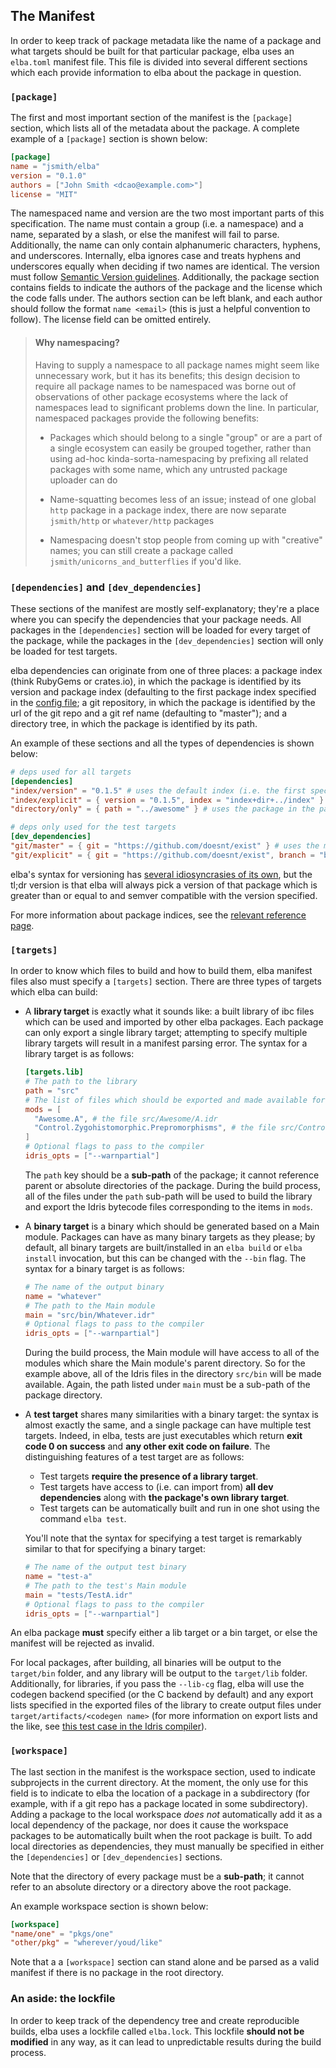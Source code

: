 ## The Manifest

In order to keep track of package metadata like the name of a package and what targets should be built for that particular package, elba uses an `elba.toml` manifest file. This file is divided into several different sections which each provide information to elba about the package in question.

### `[package]`

The first and most important section of the manifest is the `[package]` section, which lists all of the metadata about the package. A complete example of a `[package]` section is shown below:

```toml
[package]
name = "jsmith/elba"
version = "0.1.0"
authors = ["John Smith <dcao@example.com>"]
license = "MIT"
```

The namespaced name and version are the two most important parts of this specification. The name must contain a group (i.e. a namespace) and a name, separated by a slash, or else the manifest will fail to parse. Additionally, the name can only contain alphanumeric characters, hyphens, and underscores. Internally, elba ignores case and treats hyphens and underscores equally when deciding if two names are identical. The version must follow [Semantic Version guidelines](https://semver.org/). Additionally, the package section contains fields to indicate the authors of the package and the license which the code falls under. The authors section can be left blank, and each author should follow the format `name <email>` (this is just a helpful convention to follow). The license field can be omitted entirely.

> #### Why namespacing?
>
> Having to supply a namespace to all package names might seem like unnecessary work, but it has its benefits; this design decision to require all package names to be namespaced was borne out of observations of other package ecosystems where the lack of namespaces lead to significant problems down the line. In particular, namespaced packages provide the following benefits:
>
> - Packages which should belong to a single "group" or are a part of a single ecosystem can easily be grouped together, rather than using ad-hoc kinda-sorta-namespacing by prefixing all related packages with some name, which any untrusted package uploader can do
>
> - Name-squatting becomes less of an issue; instead of one global `http` package in a package index, there are now separate `jsmith/http` or `whatever/http` packages
>
> - Namespacing doesn't stop people from coming up with "creative" names; you can still create a package called `jsmith/unicorns_and_butterflies` if you'd like.

### `[dependencies]` and `[dev_dependencies]`

These sections of the manifest are mostly self-explanatory; they're a place where you can specify the dependencies that your package needs. All packages in the `[dependencies]` section will be loaded for every target of the package, while the packages in the `[dev_dependencies]` section will only be loaded for test targets.

elba dependencies can originate from one of three places: a package index (think RubyGems or crates.io), in which the package is identified by its version and package index (defaulting to the first package index specified in the [config file](./configuration.md); a git repository, in which the package is identified by the url of the git repo and a git ref name (defaulting to "master"); and a directory tree, in which the package is identified by its path.

An example of these sections and all the types of dependencies is shown below:

```toml
# deps used for all targets
[dependencies]
"index/version" = "0.1.5" # uses the default index (i.e. the first specified one in configuration)
"index/explicit" = { version = "0.1.5", index = "index+dir+../index" } # uses the index specified
"directory/only" = { path = "../awesome" } # uses the package in the path specified

# deps only used for the test targets
[dev_dependencies]
"git/master" = { git = "https://github.com/doesnt/exist" } # uses the master branch
"git/explicit" = { git = "https://github.com/doesnt/exist", branch = "beta" } # "branch" can be an arbitrary git ref: a tag, commit, etc.
```

elba's syntax for versioning has [several idiosyncrasies of its own](../reference/dependencies.md), but the tl;dr version is that elba will always pick a version of that package which is greater than or equal to and semver compatible with the version specified.

For more information about package indices, see the [relevant reference page](../reference/indices.md).

### `[targets]`

In order to know which files to build and how to build them, elba manifest files also must specify a `[targets]` section. There are three types of targets which elba can build:

- A **library target** is exactly what it sounds like: a built library of ibc files which can be used and imported by other elba packages. Each package can only export a single library target; attempting to specify multiple library targets will result in a manifest parsing error. The syntax for a library target is as follows:

  ```toml
  [targets.lib]
  # The path to the library
  path = "src"
  # The list of files which should be exported and made available for public use
  mods = [
    "Awesome.A", # the file src/Awesome/A.idr
    "Control.Zygohistomorphic.Prepromorphisms", # the file src/Control/Zygohistomorphic/Prepromorphisms.idr
  ]
  # Optional flags to pass to the compiler
  idris_opts = ["--warnpartial"]
  ```

  The `path` key should be a **sub-path** of the package; it cannot reference parent or absolute directories of the package. During the build process, all of the files under the `path` sub-path will be used to build the library and export the Idris bytecode files corresponding to the items in `mods`.

- A **binary target** is a binary which should be generated based on a Main module. Packages can have as many binary targets as they please; by default, all binary targets are built/installed in an `elba build` or `elba install` invocation, but this can be changed with the `--bin` flag. The syntax for a binary target is as follows:

  ```toml
  # The name of the output binary
  name = "whatever"
  # The path to the Main module
  main = "src/bin/Whatever.idr"
  # Optional flags to pass to the compiler
  idris_opts = ["--warnpartial"]
  ```

  During the build process, the Main module will have access to all of the modules which share the Main module's parent directory. So for the example above, all of the Idris files in the directory `src/bin` will be made available. Again, the path listed under `main` must be a sub-path of the package directory.

- A **test target** shares many similarities with a binary target: the syntax is almost exactly the same, and a single package can have multiple test targets. Indeed, in elba, tests are just executables which return **exit code 0 on success** and **any other exit code on failure**. The distinguishing features of a test target are as follows:

  - Test targets **require the presence of a library target**.
  - Test targets have access to (i.e. can import from) **all dev dependencies** along with **the package's own library target**.
  - Test targets can be automatically built and run in one shot using the command `elba test`.
  
  You'll note that the syntax for specifying a test target is remarkably similar to that for specifying a binary target:

  ```toml
  # The name of the output test binary
  name = "test-a"
  # The path to the test's Main module
  main = "tests/TestA.idr"
  # Optional flags to pass to the compiler
  idris_opts = ["--warnpartial"]
  ```

An elba package **must** specify either a lib target or a bin target, or else the manifest will be rejected as invalid.

For local packages, after building, all binaries will be output to the `target/bin` folder, and any library will be output to the `target/lib` folder. Additionally, for libraries, if you pass the `--lib-cg` flag, elba will use the codegen backend specified (or the C backend by default) and any export lists specified in the exported files of the library to create output files under `target/artifacts/<codegen name>` (for more information on export lists and the like, see [this test case in the Idris compiler](https://github.com/idris-lang/Idris-dev/tree/master/test/ffi006)).

### `[workspace]`

The last section in the manifest is the workspace section, used to indicate subprojects in the current directory. At the moment, the only use for this field is to indicate to elba the location of a package in a subdirectory (for example, with if a git repo has a package located in some subdirectory). Adding a package to the local workspace *does not* automatically add it as a local dependency of the package, nor does it cause the workspace packages to be automatically built when the root package is built. To add local directories as dependencies, they must manually be specified in either the `[dependencies]` or `[dev_dependencies]` sections.

Note that the directory of every package must be a **sub-path**; it cannot refer to an absolute directory or a directory above the root package.

An example workspace section is shown below:

```toml
[workspace]
"name/one" = "pkgs/one"
"other/pkg" = "wherever/youd/like"
```

Note that a a `[workspace]` section can stand alone and be parsed as a valid manifest if there is no package in the root directory.

### An aside: the lockfile

In order to keep track of the dependency tree and create reproducible builds, elba uses a lockfile called `elba.lock`. This lockfile **should not be modified** in any way, as it can lead to unpredictable results during the build process.
